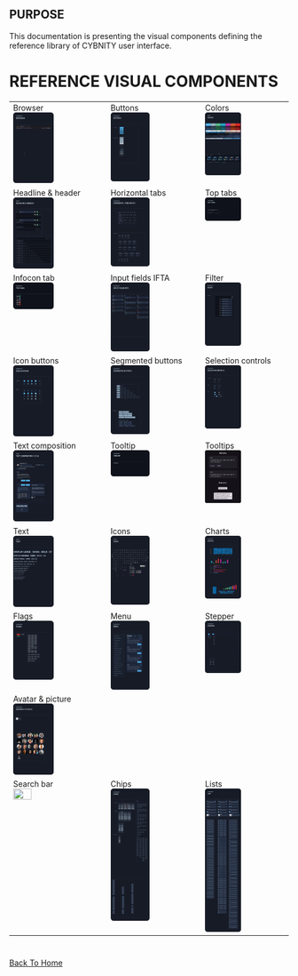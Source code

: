 ## PURPOSE
This documentation is presenting the visual components defining the reference library of CYBNITY user interface.

# REFERENCE VISUAL COMPONENTS
<table>
    <tr>
        <td style="border: none;" valign="top">Browser<br><img src="browser.png" width=45% height=45%></td>
        <td style="border: none;" valign="top">Buttons<br><img src="buttons.png" width=45% height=45%></td>
        <td style="border: none;" valign="top">Colors<br><img src="colors.png" width=45% height=45%></td>
    </tr>
    <tr>
        <td valign="top">Headline & header<br><img src="headline-and-header.png" width=45% height=45%></td>
        <td valign="top">Horizontal tabs<br><img src="horizontal-tabs.png"  width=45% height=45%></td>
        <td valign="top">Top tabs<br><img src="top-tabs.png"  width=45% height=45%></td>
    </tr>
    <tr>
        <td valign="top">Infocon tab<br><img src="infocon-tab.png" width=45% height=45%></td>
        <td valign="top">Input fields IFTA<br><img src="input-fields-ifta.png" width=45% height=45%></td>
        <td valign="top">Filter<br><img src="filter.png"  width=45% height=45%></td>
    </tr>
    <tr>
        <td valign="top">Icon buttons<br><img src="icon-buttons.png"  width=45% height=45%></td>
        <td valign="top">Segmented buttons<br><img src="segmented-buttons.png"  width=45% height=45%></td>
        <td valign="top">Selection controls<br><img src="selection-controls.png"  width=45% height=45%></td>
    </tr>
    <tr>
        <td valign="top">Text composition<br><img src="text-composition.png" width=45% height=45%></td>
        <td valign="top">Tooltip<br><img src="tooltip.png"  width=45% height=45%></td>
        <td valign="top">Tooltips<br><img src="tooltips.png"  width=45% height=45%></td>
    </tr>
    <tr>
        <td valign="top">Text<br><img src="text.png" width=45% height=45%></td>
        <td valign="top">Icons<br><img src="icons.png"  width=45% height=45%></td>
        <td valign="top">Charts<br><img src="charts.png"  width=45% height=45%></td>
    </tr>
    <tr>
        <td valign="top">Flags<br><img src="flags.png"  width=45% height=45%></td>
        <td valign="top">Menu<br><img src="menu.png"  width=45% height=45%></td>
        <td valign="top">Stepper<br><img src="stepper.png"  width=45% height=45%></td>
    <tr>
        <td valign="top">Avatar & picture<br><img src="avatar-and-picture.png" width=45% height=45%></td>
        <td valign="top"></td>
        <td valign="top"></td>
    </tr>
    <tr>
        <td valign="top">Search bar<br><img src="search-bar.png" width=45% height=45%></td>
        <td valign="top">Chips<br><img src="chips.png" width=45% height=45%></td>
        <td valign="top">Lists<br><img src="lists.png"  width=45% height=45%></td>
    </tr>
</table>

#
[Back To Home](../README.md)
